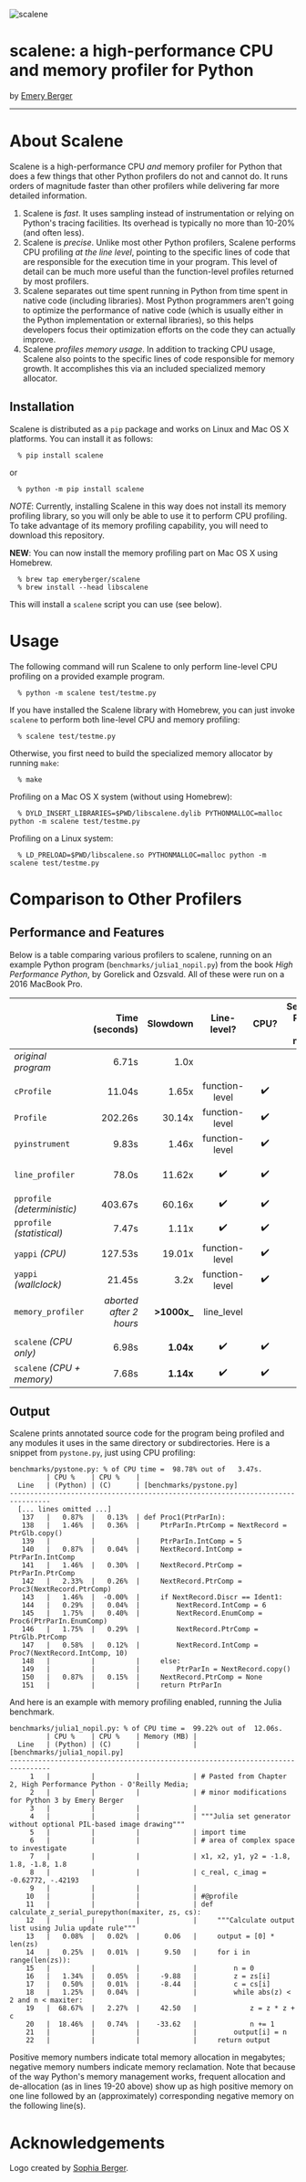 ![scalene](https://github.com/emeryberger/scalene/raw/master/docs/scalene-image.png)

# scalene: a high-performance CPU and memory profiler for Python

by [Emery Berger](https://emeryberger.com)

------------

# About Scalene

Scalene is a high-performance CPU *and* memory profiler for Python that does a few things that other Python profilers do not and cannot do.  It runs orders of magnitude faster than other profilers while delivering far more detailed information.

1. Scalene is _fast_. It uses sampling instead of instrumentation or relying on Python's tracing facilities. Its overhead is typically no more than 10-20% (and often less).
1. Scalene is _precise_. Unlike most other Python profilers, Scalene performs CPU profiling _at the line level_, pointing to the specific lines of code that are responsible for the execution time in your program. This level of detail can be much more useful than the function-level profiles returned by most profilers.
1. Scalene separates out time spent running in Python from time spent in native code (including libraries). Most Python programmers aren't going to optimize the performance of native code (which is usually either in the Python implementation or external libraries), so this helps developers focus their optimization efforts on the code they can actually improve.
1. Scalene _profiles memory usage_. In addition to tracking CPU usage, Scalene also points to the specific lines of code responsible for memory growth. It accomplishes this via an included specialized memory allocator.

## Installation

Scalene is distributed as a `pip` package and works on Linux and Mac OS X platforms. You can install it as follows:
```
  % pip install scalene
```

or
```
  % python -m pip install scalene
```

_NOTE_: Currently, installing Scalene in this way does not install its memory profiling library, so you will only be able to use it to perform CPU profiling. To take advantage of its memory profiling capability, you will need to download this repository.

**NEW**: You can now install the memory profiling part on Mac OS X using Homebrew.

```
  % brew tap emeryberger/scalene
  % brew install --head libscalene
```

This will install a `scalene` script you can use (see below).

# Usage

The following command will run Scalene to only perform line-level CPU profiling on a provided example program.

```
  % python -m scalene test/testme.py
```

If you have installed the Scalene library with Homebrew, you can just invoke `scalene` to perform both line-level CPU and memory profiling:

```
  % scalene test/testme.py
```

Otherwise, you first need to build the specialized memory allocator by running `make`:

```
  % make
```

Profiling on a Mac OS X system (without using Homebrew):
```
  % DYLD_INSERT_LIBRARIES=$PWD/libscalene.dylib PYTHONMALLOC=malloc python -m scalene test/testme.py
``` 

Profiling on a Linux system:
```
  % LD_PRELOAD=$PWD/libscalene.so PYTHONMALLOC=malloc python -m scalene test/testme.py
``` 

# Comparison to Other Profilers

## Performance and Features

Below is a table comparing various profilers to scalene, running on an example Python program (`benchmarks/julia1_nopil.py`) from the book _High Performance Python_, by Gorelick and Ozsvald. All of these were run on a 2016 MacBook Pro.


|                            | Time (seconds) | Slowdown | Line-level?    | CPU? | Separates Python from native? | Memory? | Unmodified code? |
| :--- | ---: | ---: | :---: | :---: | :---: | :---: | :---: |
| _original program_ | 6.71s | 1.0x | | | | | |
|               |     |        |                    | |
| `cProfile` | 11.04s | 1.65x | function-level | :heavy_check_mark: |  |  | :heavy_check_mark: |
| `Profile` | 202.26s | 30.14x | function-level | :heavy_check_mark: |  |  | :heavy_check_mark: |
| `pyinstrument` | 9.83s | 1.46x | function-level | :heavy_check_mark: |  |  | :heavy_check_mark: |
| `line_profiler` | 78.0s | 11.62x | :heavy_check_mark: | :heavy_check_mark: |  |  | needs `@profile` decorators |
| `pprofile` _(deterministic)_ | 403.67s | 60.16x | :heavy_check_mark: | :heavy_check_mark: |  |  | :heavy_check_mark: |
| `pprofile` _(statistical)_ | 7.47s | 1.11x | :heavy_check_mark: | :heavy_check_mark: |  |  | :heavy_check_mark: |
| `yappi` _(CPU)_ | 127.53s | 19.01x | function-level | :heavy_check_mark: |  |  | :heavy_check_mark: |
| `yappi` _(wallclock)_ | 21.45s | 3.2x | function-level | :heavy_check_mark: |  |  | :heavy_check_mark: |
| `memory_profiler`     | _aborted after 2 hours_ | **>1000x_**| line_level |  |  | :heavy_check_mark: | |
|               |     |        |                    | |
| `scalene` _(CPU only)_ | 6.98s | **1.04x** | :heavy_check_mark: | :heavy_check_mark: | :heavy_check_mark: |  | :heavy_check_mark: |
| `scalene` _(CPU + memory)_ | 7.68s | **1.14x** | :heavy_check_mark: | :heavy_check_mark: | :heavy_check_mark: | :heavy_check_mark: | :heavy_check_mark: |


## Output

Scalene prints annotated source code for the program being profiled and any modules it uses in the same directory or subdirectories. Here is a snippet from `pystone.py`, just using CPU profiling:

```
benchmarks/pystone.py: % of CPU time =  98.78% out of   3.47s.
         | CPU %    | CPU %    | 
  Line   | (Python) | (C)      | [benchmarks/pystone.py]
--------------------------------------------------------------------------------
  [... lines omitted ...]
   137   |   0.87%  |   0.13%  | def Proc1(PtrParIn):
   138   |   1.46%  |   0.36%  |     PtrParIn.PtrComp = NextRecord = PtrGlb.copy()
   139   |          |          |     PtrParIn.IntComp = 5
   140   |   0.87%  |   0.04%  |     NextRecord.IntComp = PtrParIn.IntComp
   141   |   1.46%  |   0.30%  |     NextRecord.PtrComp = PtrParIn.PtrComp
   142   |   2.33%  |   0.26%  |     NextRecord.PtrComp = Proc3(NextRecord.PtrComp)
   143   |   1.46%  |  -0.00%  |     if NextRecord.Discr == Ident1:
   144   |   0.29%  |   0.04%  |         NextRecord.IntComp = 6
   145   |   1.75%  |   0.40%  |         NextRecord.EnumComp = Proc6(PtrParIn.EnumComp)
   146   |   1.75%  |   0.29%  |         NextRecord.PtrComp = PtrGlb.PtrComp
   147   |   0.58%  |   0.12%  |         NextRecord.IntComp = Proc7(NextRecord.IntComp, 10)
   148   |          |          |     else:
   149   |          |          |         PtrParIn = NextRecord.copy()
   150   |   0.87%  |   0.15%  |     NextRecord.PtrComp = None
   151   |          |          |     return PtrParIn
```

And here is an example with memory profiling enabled, running the Julia benchmark.

```
benchmarks/julia1_nopil.py: % of CPU time =  99.22% out of  12.06s.
         | CPU %    | CPU %    | Memory (MB) |
  Line   | (Python) | (C)      |             | [benchmarks/julia1_nopil.py]
--------------------------------------------------------------------------------
     1   |          |          |             | # Pasted from Chapter 2, High Performance Python - O'Reilly Media;
     2   |          |          |             | # minor modifications for Python 3 by Emery Berger
     3   |          |          |             | 
     4   |          |          |             | """Julia set generator without optional PIL-based image drawing"""
     5   |          |          |             | import time
     6   |          |          |             | # area of complex space to investigate
     7   |          |          |             | x1, x2, y1, y2 = -1.8, 1.8, -1.8, 1.8
     8   |          |          |             | c_real, c_imag = -0.62772, -.42193
     9   |          |          |             | 
    10   |          |          |             | #@profile
    11   |          |          |             | def calculate_z_serial_purepython(maxiter, zs, cs):
    12   |          |          |             |     """Calculate output list using Julia update rule"""
    13   |   0.08%  |   0.02%  |      0.06   |     output = [0] * len(zs)
    14   |   0.25%  |   0.01%  |      9.50   |     for i in range(len(zs)):
    15   |          |          |             |         n = 0
    16   |   1.34%  |   0.05%  |     -9.88   |         z = zs[i]
    17   |   0.50%  |   0.01%  |     -8.44   |         c = cs[i]
    18   |   1.25%  |   0.04%  |             |         while abs(z) < 2 and n < maxiter:
    19   |  68.67%  |   2.27%  |     42.50   |             z = z * z + c
    20   |  18.46%  |   0.74%  |    -33.62   |             n += 1
    21   |          |          |             |         output[i] = n
    22   |          |          |             |     return output
```

Positive memory numbers indicate total memory allocation in megabytes;
negative memory numbers indicate memory reclamation. Note that because
of the way Python's memory management works, frequent allocation and
de-allocation (as in lines 19-20 above) show up as high positive
memory on one line followed by an (approximately) corresponding
negative memory on the following line(s).

# Acknowledgements

Logo created by [Sophia Berger](https://www.linkedin.com/in/sophia-berger/).
